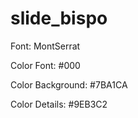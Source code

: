 # slide_bispo

Font: MontSerrat

Color Font: #000

Color Background: #7BA1CA

Color Details: #9EB3C2
